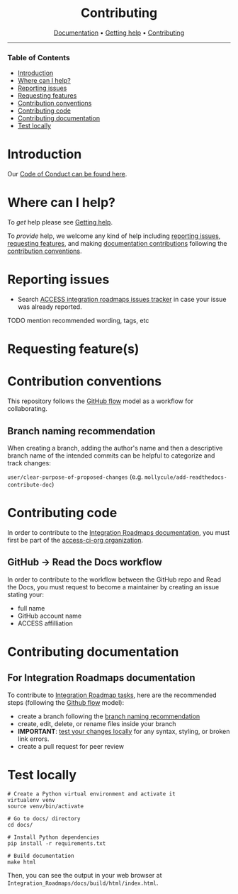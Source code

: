 <div align="center">

# Contributing

[Documentation][documentation] • [Getting help][getting-help] • [Contributing](#contribution-conventions)

</div>

---
    
### Table of Contents

+ [Introduction](#introduction)
+ [Where can I help?](#where-can-i-help)
+ [Reporting issues](#issues-reporting)
+ [Requesting features](#requesting-features)
+ [Contribution conventions](#contribution-conventions)
+ [Contributing code](#contributing-code)
+ [Contributing documentation](#contributing-documentation)
+ [Test locally](#test-locally)

# Introduction

Our [Code of Conduct can be found here](https://support.access-ci.org/code-conduct).

# Where can I help?

To _get_ help please see [Getting help][getting-help].

To _provide_ help, we welcome any kind of help including [reporting issues](#reporting-issues), [requesting features](#requesting-features), and making [documentation contributions](#contributing-documentation) following the [contribution conventions](#contribution-conventions).

# Reporting issues

+ Search [ACCESS integration roadmaps issues tracker](https://github.com/access-ci-org/Integration_Roadmaps/issues/)
in case your issue was already reported.

TODO mention recommended wording, tags, etc

# Requesting feature(s)
# Contribution conventions

This repository follows the [GitHub flow][github flow] model as a workflow for collaborating.

## Branch naming recommendation

When creating a branch, adding the author's name and then a descriptive branch name of the intended commits can be helpful to categorize and track changes:

`user/clear-purpose-of-proposed-changes` (e.g. `mollycule/add-readthedocs-contribute-doc`)

# Contributing code

In order to contribute to the [Integration Roadmaps documentation][documentation], you must first be part of the [access-ci-org organization][ACCESS GitHub organization].

## GitHub -> Read the Docs workflow
In order to contribute to the workflow between the GitHub repo and Read the Docs, you must request to become a maintainer by creating an issue stating your:

+ full name
+ GitHub account name
+ ACCESS affilliation

# Contributing documentation

## For Integration Roadmaps documentation

To contribute to [Integration Roadmap tasks][integration roadmap tasks], here are the recommended steps (following the [Github flow][github flow] model):

+ create a branch following the [branch naming recommendation](#branch-naming-recommendation)
+ create, edit, delete, or rename files inside your branch
+ __IMPORTANT__: [test your changes locally](#test-locally) for any syntax, styling, or broken link errors.
+ create a pull request for peer review

# Test locally

```
# Create a Python virtual environment and activate it
virtualenv venv
source venv/bin/activate

# Go to docs/ directory
cd docs/

# Install Python dependencies
pip install -r requirements.txt

# Build documentation
make html
```

Then, you can see the output in your web browser at `Integration_Roadmaps/docs/build/html/index.html`.

[ACCESS GitHub organization]: https://github.com/access-ci-org
[ACCESS main page]: https://access-ci.org/
[ACCESS rt]: https://tickets.access-ci.org/
[ACCESS slack]: https://access-ci.slack.com
[documentation]: https://readthedocs.access-ci.org/projects/integration-roadmaps/en/latest/
[getting-help]: https://github.com/access-ci-org/Integration_Roadmaps/tree/main/docs#getting-help 
[github flow]: https://docs.github.com/en/get-started/quickstart/github-flow
[integration roadmaps]: https://operations.access-ci.org/pub/integration_roadmaps
[integration roadmap tasks]: https://github.com/access-ci-org/Integration_Roadmaps/tree/main/docs/source/tasks
[read the docs]: https://docs.readthedocs.io/en/stable/
[resource providers]: https://allocations.access-ci.org/resource-providers
[wg-integration-roadmaps]: https://app.slack.com/client/T03EW8N9B6Y/C03JSSLABUY
